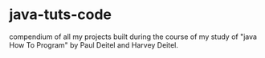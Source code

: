 # java-tuts-code
compendium of all my projects built during the course of my study of "java How To Program" by Paul Deitel and Harvey Deitel.
